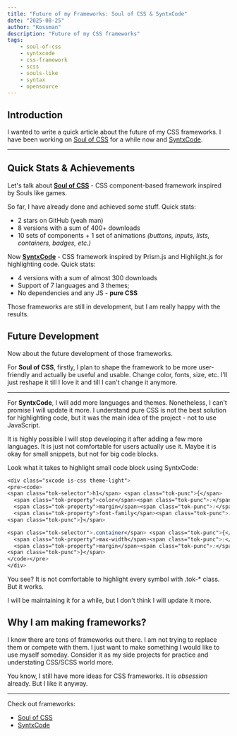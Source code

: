 ```yaml
---
title: "Future of my Frameworks: Soul of CSS & SyntxCode"
date: "2025-08-25"
author: "Kossman"
description: "Future of my CSS frameworks"
tags:
    - soul-of-css
    - syntxcode
    - css-framework
    - scss
    - souls-like
    - syntax
    - opensource
---
```


## Introduction

I wanted to write a quick article about the future of my CSS frameworks. I have been working on [Soul of CSS](https://soul-of-css.vercel.app) for a while now and [SyntxCode](https://syntxcode.vercel.app).

---

## Quick Stats & Achievements

Let's talk about [**Soul of CSS**](https://github.com/stkossman/soul-of-css) - CSS component-based framework inspired by Souls like games.

So far, I have already done and achieved some stuff.
Quick stats:
- 2 stars on GitHub (yeah man)
- 8 versions with a sum of 400+ downloads
- 10 sets of components + 1 set of animations _(buttons, inputs, lists, containers, badges, etc.)_

Now [**SyntxCode**](https://github.com/stkossman/syntxcode) - CSS framework inspired by Prism.js and Highlight.js for highlighting code.
Quick stats:
- 4 versions with a sum of almost 300 downloads
- Support of 7 languages and 3 themes;
- No dependencies and any JS - **pure CSS**

Those frameworks are still in development, but I am really happy with the results.

## Future Development

Now about the future development of those frameworks.

For **Soul of CSS**, firstly, I plan to shape the framework to be more user-friendly and actually be useful and usable.
Change color, fonts, size, etc. I'll just reshape it till I love it and till I can't change it anymore.

---

For **SyntxCode**, I will add more languages and themes. Nonetheless, I can't promise I will update it more.
I understand pure CSS is not the best solution for highlighting code, but it was the main idea of the project - not to use JavaScript.

It is highly possible I will stop developing it after adding a few more languages. It is just not comfortable for users actually use it.
Maybe it is okay for small snippets, but not for big code blocks.

Look what it takes to highlight small code block using SyntxCode:
```css
<div class="sxcode is-css theme-light">
<pre><code>
<span class="tok-selector">h1</span> <span class="tok-punc">{</span>
  <span class="tok-property">color</span><span class="tok-punc">:</span> <span class="tok-value">red</span><span class="tok-punc">;</span>
  <span class="tok-property">margin</span><span class="tok-punc">:</span> <span class="tok-number">1rem</span><span class="tok-punc">;</span>
  <span class="tok-property">font-family</span><span class="tok-punc">:</span> <span class="tok-value">sans-serif</span><span class="tok-punc">;</span>
<span class="tok-punc">}</span>

<span class="tok-selector">.container</span> <span class="tok-punc">{</span>
  <span class="tok-property">max-width</span><span class="tok-punc">:</span> <span class="tok-number">1200px</span><span class="tok-punc">;</span>
  <span class="tok-property">margin</span><span class="tok-punc">:</span> <span class="tok-number">0</span> <span class="tok-value">auto</span><span class="tok-punc">;</span>
<span class="tok-punc">}</span>
</code></pre>
</div>
```
You see? It is not comfortable to highlight every symbol with .tok-* class. But it works.

I will be maintaining it for a while, but I don't think I will update it more.

## Why I am making frameworks?

I know there are tons of frameworks out there. I am not trying to replace them or compete with them.
I just want to make something I would like to use myself someday. 
Consider it as my side projects for practice and understating CSS/SCSS world more.

You know, I still have more ideas for CSS frameworks. It is _obsession_ already. But I like it anyway.

---

Check out frameworks:
- [Soul of CSS](https://soul-of-css.vercel.app)
- [SyntxCode](https://syntxcode.vercel.app)
